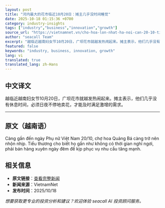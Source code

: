 ```yaml
---
layout: post
title: "河内最大的花市临近10月20日：摊主几乎没时间睡觉"
date: 2025-10-18 01:15:36 +0700
category: industry-insights
tags: ["industry","business","innovation","growth"]
source_url: "https://vietnamnet.vn/cho-hoa-lon-nhat-ha-noi-can-20-10-tieu-thuong-gan-nhu-khong-co-thoi-gian-ngu-2453881.html"
author: "seacall Team"
excerpt: "越临近越南妇女节10月20日，广坝花市就越发热闹起来。摊主表示，他们几乎没有休息时间，必须日夜不停地卖花，才能及时满足激增的需求。..."
featured: false
keywords: "industry, business, innovation, growth"
lang: vi
translated: true
translated_lang: zh-Hans
---
```


## 中文译文

越临近越南妇女节10月20日，广坝花市就越发热闹起来。摊主表示，他们几乎没有休息时间，必须日夜不停地卖花，才能及时满足激增的需求。

---

## 原文（越南语）

Càng gần đến ngày Phụ nữ Việt Nam 20/10, chợ hoa Quảng Bá càng trở nên nhộn nhịp. Tiểu thương cho biết họ gần như không có thời gian nghỉ ngơi, phải bán hàng xuyên ngày đêm để kịp phục vụ nhu cầu tăng mạnh.

## 相关信息

- **原文链接**：[查看完整新闻](https://vietnamnet.vn/cho-hoa-lon-nhat-ha-noi-can-20-10-tieu-thuong-gan-nhu-khong-co-thoi-gian-ngu-2453881.html)
- **新闻来源**：VietnamNet
- **发布时间**：2025/10/18

*想要获取更专业的投资分析和建议？欢迎体验 seacall AI 投资顾问服务。*